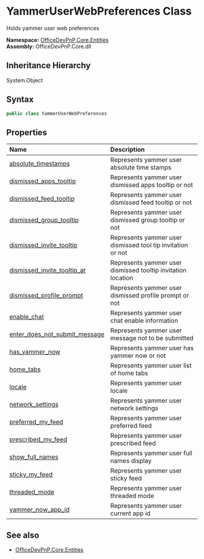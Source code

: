 # YammerUserWebPreferences Class
 Holds yammer user web preferences   

**Namespace:** [OfficeDevPnP.Core.Entities](OfficeDevPnP.Core.Entities.md)  
**Assembly:** OfficeDevPnP.Core.dll  
## Inheritance Hierarchy
System.Object  
## Syntax
```C#
public class YammerUserWebPreferences
```
## Properties
|**Name**|**Description**|
|:-----|:-----|
| [absolute_timestamps](OfficeDevPnP.Core.Entities.YammerUserWebPreferences.absolute_timestamps.md) | Represents yammer user absolute time stamps
| [dismissed_apps_tooltip](OfficeDevPnP.Core.Entities.YammerUserWebPreferences.dismissed_apps_tooltip.md) | Represents yammer user dismissed apps tooltip or not
| [dismissed_feed_tooltip](OfficeDevPnP.Core.Entities.YammerUserWebPreferences.dismissed_feed_tooltip.md) | Represents yammer user dismissed feed tooltip or not
| [dismissed_group_tooltip](OfficeDevPnP.Core.Entities.YammerUserWebPreferences.dismissed_group_tooltip.md) | Represents yammer user dismissed group tooltip or not
| [dismissed_invite_tooltip](OfficeDevPnP.Core.Entities.YammerUserWebPreferences.dismissed_invite_tooltip.md) | Represents yammer user dismissed tool tip invitation or not
| [dismissed_invite_tooltip_at](OfficeDevPnP.Core.Entities.YammerUserWebPreferences.dismissed_invite_tooltip_at.md) | Represents yammer user dismissed tooltip invitation location
| [dismissed_profile_prompt](OfficeDevPnP.Core.Entities.YammerUserWebPreferences.dismissed_profile_prompt.md) | Represents yammer user dismissed profile prompt or not
| [enable_chat](OfficeDevPnP.Core.Entities.YammerUserWebPreferences.enable_chat.md) | Represents yammer user chat enable information
| [enter_does_not_submit_message](OfficeDevPnP.Core.Entities.YammerUserWebPreferences.enter_does_not_submit_message.md) | Represents yammer user message not to be submitted
| [has_yammer_now](OfficeDevPnP.Core.Entities.YammerUserWebPreferences.has_yammer_now.md) | Represents yammer user has yammer now or not
| [home_tabs](OfficeDevPnP.Core.Entities.YammerUserWebPreferences.home_tabs.md) | Represents yammer user list of home tabs
| [locale](OfficeDevPnP.Core.Entities.YammerUserWebPreferences.locale.md) | Represents yammer user locale
| [network_settings](OfficeDevPnP.Core.Entities.YammerUserWebPreferences.network_settings.md) | Represents yammer user network settings
| [preferred_my_feed](OfficeDevPnP.Core.Entities.YammerUserWebPreferences.preferred_my_feed.md) | Represents yammer user preferred feed
| [prescribed_my_feed](OfficeDevPnP.Core.Entities.YammerUserWebPreferences.prescribed_my_feed.md) | Represents yammer user prescribed feed
| [show_full_names](OfficeDevPnP.Core.Entities.YammerUserWebPreferences.show_full_names.md) | Represents yammer user full names display
| [sticky_my_feed](OfficeDevPnP.Core.Entities.YammerUserWebPreferences.sticky_my_feed.md) | Represents yammer user sticky feed
| [threaded_mode](OfficeDevPnP.Core.Entities.YammerUserWebPreferences.threaded_mode.md) | Represents yammer user threaded mode
| [yammer_now_app_id](OfficeDevPnP.Core.Entities.YammerUserWebPreferences.yammer_now_app_id.md) | Represents yammer user current app id
## See also
- [OfficeDevPnP.Core.Entities](OfficeDevPnP.Core.Entities.md)
